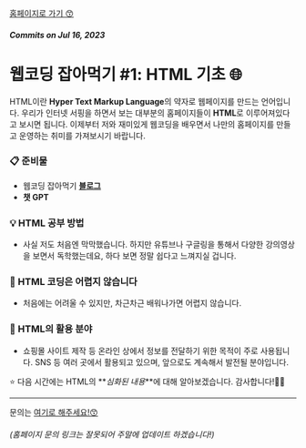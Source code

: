 [홈페이지로 가기 😙](https://eatwebco.netlify.app/ "홈페이지")

##### _Commits on Jul 16, 2023_
# 웹코딩 잡아먹기 #1: HTML 기초 🌐

HTML이란 **Hyper Text Markup Language**의 약자로 웹페이지를 만드는 언어입니다. 우리가 인터넷 서핑을 하면서 보는 대부분의 홈페이지들이 **HTML**로 이루어져있다고 보시면 됩니다. 이제부터 저와 재미있게 웹코딩을 배우면서 나만의 홈페이지를 만들고 운영하는 취미를 가져보시기 바랍니다.

### 📋 준비물

- 웹코딩 잡아먹기 **[블로그]([https://blog.naver.com/PostList.nhn?blogId=mapthecode&skinType=&skinId=&from=menu&userSelectMenu=true](https://eatwebco.netlify.app))**
- **챗 GPT**

### 💡 HTML 공부 방법

- 사실 저도 처음엔 막막했습니다. 하지만 유튜브나 구글링을 통해서 다양한 강의영상을 보면서 독학했는데요, 하다 보면 정말 쉽다고 느껴지실 겁니다.

### 🚀 HTML 코딩은 어렵지 않습니다

- 처음에는 어려울 수 있지만, 차근차근 배워나가면 어렵지 않습니다.

### 🌟 HTML의 활용 분야

- 쇼핑몰 사이트 제작 등 온라인 상에서 정보를 전달하기 위한 목적이 주로 사용됩니다. SNS 등 여러 곳에서 활용되고 있으며, 앞으로도 계속해서 발전될 분야입니다.

⭐ 다음 시간에는 HTML의 **_심화된 내용_**에 대해 알아보겠습니다. 
감사합니다!🙏🏻

---
문의는 [여기로 해주세요!😙](https://litt.ly/eatwebco "문의페이지")
###### (홈페이지 문의 링크는 잘못되어 주말에 업데이트 하겠습니다!)


